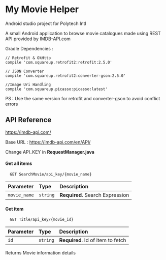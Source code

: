 
# My Movie Helper
Android studio project for Polytech Intl


A small Android application to browse movie catalogues made using REST API provided by
IMDB-API.com

Gradle Dependencies :



    
    // Retrofit & OkHttp
    compile 'com.squareup.retrofit2:retrofit:2.5.0'

    // JSON Converter
    compile 'com.squareup.retrofit2:converter-gson:2.5.0'

    //Image Uri Handling
    compile 'com.squareup.picasso:picasso:latest'

PS : Use the same version for retrofit and converter-gson to avoid conflict errors




## API Reference
https://imdb-api.com/

Base URL : https://imdb-api.com/en/API/

Change API_KEY in **RequestManager.java**
#### Get all items

```http
  GET SearchMovie/api_key/{movie_name}
```

| Parameter | Type     | Description                |
| :-------- | :------- | :------------------------- |
| `movie_name`      | `string` | **Required**. Search Expression |

#### Get item

```http
  GET Title/api_key/{movie_id}
```

| Parameter | Type     | Description                       |
| :-------- | :------- | :-------------------------------- |
| `id`      | `string` | **Required**. Id of item to fetch |



Returns Movie information details


